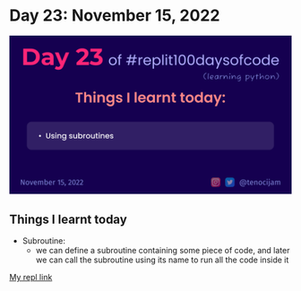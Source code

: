 # Day 23: November 15, 2022
![Day 23](Day23.png)

## Things I learnt today

- Subroutine:
	- we can define a subroutine containing some piece of code, and later we can call the subroutine using its name to run all the code inside it

[My repl link](https://replit.com/@tenocijam/day23100-days#main.py)